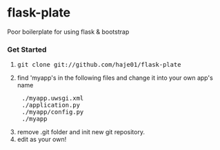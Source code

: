 flask-plate
===========

Poor boilerplate for using flask &amp; bootstrap

### Get Started
1. <pre>git clone git://github.com/haje01/flask-plate</pre>

2. find 'myapp's in the following files and change it into your own app's name
<pre>
    ./myapp.uwsgi.xml
    ./application.py
    ./myapp/config.py
    ./myapp
</pre>

3. remove .git folder and init new git repository.
4. edit as your own!
</pre>

